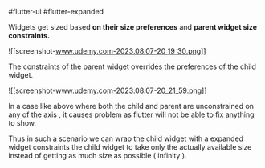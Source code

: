 #flutter-ui 
#flutter-expanded

Widgets get sized based **on their size preferences** and **parent widget size constraints.**

![[screenshot-www.udemy.com-2023.08.07-20_19_30.png]]

The constraints of the parent widget overrides the preferences of the child widget.

![[screenshot-www.udemy.com-2023.08.07-20_21_59.png]]

In a case like above where both the child and parent are unconstrained on any of the axis , it causes problem as flutter will not be able to fix anything to show.

Thus in such a scenario we can wrap the child widget with a expanded widget constraints the child widget to take only the actually available size instead of getting as much size as possible ( infinity ).


